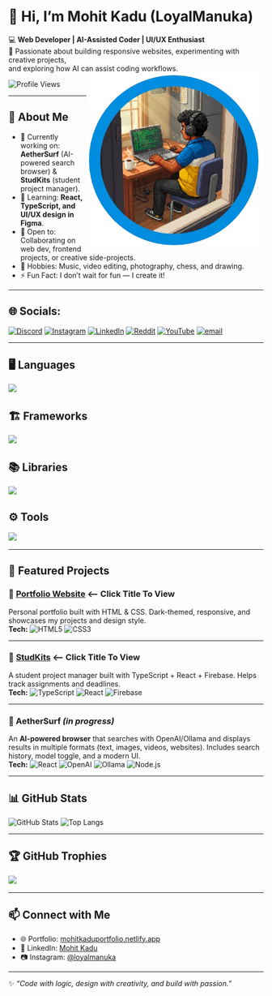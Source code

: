 # 👋 Hi, I’m Mohit Kadu (LoyalManuka) 

💻 **Web Developer | AI-Assisted Coder | UI/UX Enthusiast**  
🎯 Passionate about building responsive websites, experimenting with creative projects,  
and exploring how AI can assist coding workflows.  
<img src="./github-pfp.png" align="right" width="350" height="350">

![Profile Views](https://komarev.com/ghpvc/?username=Mohitkadu16&style=for-the-badge&color=blue)

---

## 🚀 About Me
- 🔭 Currently working on: **AetherSurf** (AI-powered search browser) & **StudKits** (student project manager).  
- 🌱 Learning: **React, TypeScript, and UI/UX design in Figma**.  
- 🤝 Open to: Collaborating on web dev, frontend projects, or creative side-projects.  
- 🎨 Hobbies: Music, video editing, photography, chess, and drawing.  
- ⚡ Fun Fact: I don’t wait for fun — I create it!  

---
## 🌐 Socials:
[![Discord](https://img.shields.io/badge/Discord-%237289DA.svg?logo=discord&logoColor=white)](https://discord.gg/https://discord.gg/Dhs4P2SVCD) [![Instagram](https://img.shields.io/badge/Instagram-%23E4405F.svg?logo=Instagram&logoColor=white)](https://instagram.com/@loyalmauka) [![LinkedIn](https://img.shields.io/badge/LinkedIn-%230077B5.svg?logo=linkedin&logoColor=white)](https://linkedin.com/in/www.linkedin.com/in/mohit-kadu-856410243) [![Reddit](https://img.shields.io/badge/Reddit-%23FF4500.svg?logo=Reddit&logoColor=white)](https://reddit.com/user/u/Fair-Department-7535) [![YouTube](https://img.shields.io/badge/YouTube-%23FF0000.svg?logo=YouTube&logoColor=white)](https://youtube.com/@channel/UCkaYrvUKNB-11J5IZT_BP4w) [![email](https://img.shields.io/badge/Email-D14836?logo=gmail&logoColor=white)](mailto:mohitkadu13@gmail.com) 

---

## 🖥️ Languages
![](https://github-widgetbox.vercel.app/api/skills?languages=html,css,javascript,typescript&theme=nautilus&includeNames=true)

## 🏗️ Frameworks
![](https://github-widgetbox.vercel.app/api/skills?frameworks=nextjs,nodejs&theme=nautilus&includeNames=true)

## 📚 Libraries
![](https://github-widgetbox.vercel.app/api/skills?libraries=react,npm,firebase&theme=nautilus&includeNames=true)

## ⚙️ Tools
![](https://github-widgetbox.vercel.app/api/skills?tools=git,github&theme=nautilus&includeNames=true)
  

---

## 📌 Featured Projects  

### 🔹 [Portfolio Website](https://mohitkaduportfolio.netlify.app/) <-- Click Title To View 
Personal portfolio built with HTML & CSS. Dark-themed, responsive, and showcases my projects and design style.  
**Tech:** ![HTML5](https://img.shields.io/badge/HTML5-E34F26?style=for-the-badge&logo=html5&logoColor=white) ![CSS3](https://img.shields.io/badge/CSS3-1572B6?style=for-the-badge&logo=css3&logoColor=white)  

---

### 🔹 [StudKits](https://studkits.vercel.app/) <-- Click Title To View 
A student project manager built with TypeScript + React + Firebase. Helps track assignments and deadlines.  
**Tech:** ![TypeScript](https://img.shields.io/badge/TypeScript-3178C6?style=for-the-badge&logo=typescript&logoColor=white) ![React](https://img.shields.io/badge/React-20232A?style=for-the-badge&logo=react&logoColor=61DAFB) ![Firebase](https://img.shields.io/badge/Firebase-FFCA28?style=for-the-badge&logo=firebase&logoColor=black)  

---

### 🔹 AetherSurf *(in progress)*  
An **AI-powered browser** that searches with OpenAI/Ollama and displays results in multiple formats (text, images, videos, websites). Includes search history, model toggle, and a modern UI.  
**Tech:** ![React](https://img.shields.io/badge/React-20232A?style=for-the-badge&logo=react&logoColor=61DAFB) ![OpenAI](https://img.shields.io/badge/OpenAI-412991?style=for-the-badge&logo=openai&logoColor=white) ![Ollama](https://img.shields.io/badge/Ollama-000000?style=for-the-badge&logo=data:image/png;base64,iVBORw0KGgoAAAANSUhEUgAAABAAAAAQCAYAAAAf8/9hAAABSElEQVR42mL8//8/AyUYTFhYGBgYGJgYzEH4HxgY+APxJSUlE7uEhISEiZBLTEyMJiYmugERw38gPgTEAHGLiYmRgZE/ArEBCDIxMfE34v///9dA7YeEhIQBGPgD8UBNYPjFxcWfCIwY0whSMzMzZxKe4Obm9nAwMDAw/M/BxMTkBqZt27b9lQFyyDUgn4H8IUzEHtjAwMDAQhZMLSYDs2LFj5uLoiQMDA3dlZmaCAgYGpp3g1jAZhxN5GBgYnlUOijLAQMeMjFQAfRQ0AloQk1EB1kqZDooF3HugAnJyc7PYDLxGbSwIGBjYzMPAQBO04HgAFsAmgQwETPGRi8/wC4k1O8CR+PgAAKc7UowgEKJAAAAAElFTkSuQmCC) ![Node.js](https://img.shields.io/badge/Node.js-339933?style=for-the-badge&logo=node.js&logoColor=white)

---

## 📊 GitHub Stats  
![GitHub Stats](https://github-readme-stats.vercel.app/api?username=Mohitkadu16&show_icons=true&theme=radical)  ![Top Langs](https://github-readme-stats.vercel.app/api/top-langs/?username=Mohitkadu16&layout=compact&theme=radical)  

---

## 🏆 GitHub Trophies
![](https://github-profile-trophy.vercel.app/?username=Mohitkadu16&theme=radical&no-frame=false&no-bg=false&margin-w=4)

---

## 📫 Connect with Me  
- 🌐 Portfolio: [mohitkaduportfolio.netlify.app](https://mohitkaduportfolio.netlify.app/)  
- 💼 LinkedIn: [Mohit Kadu](https://www.linkedin.com/in/mohit-kadu-856410243)  
- 📷 Instagram: [@loyalmanuka](https://www.instagram.com/loyalmanuka/)
---

✨ *“Code with logic, design with creativity, and build with passion.”*

